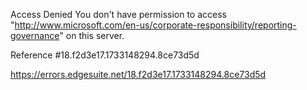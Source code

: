 Access Denied
You don't have permission to access "http://www.microsoft.com/en-us/corporate-responsibility/reporting-governance" on this server.

Reference #18.f2d3e17.1733148294.8ce73d5d

https://errors.edgesuite.net/18.f2d3e17.1733148294.8ce73d5d